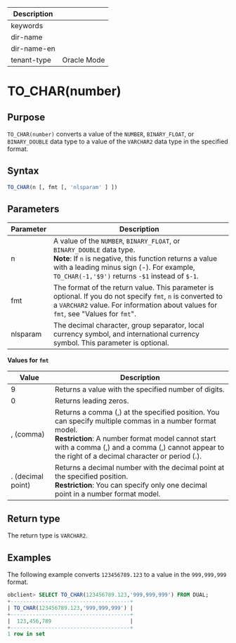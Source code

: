 | Description   |                 |
|---------------|-----------------|
| keywords      |                 |
| dir-name      |                 |
| dir-name-en   |                 |
| tenant-type   | Oracle Mode     |

# TO_CHAR(number)

## Purpose

`TO_CHAR(number)` converts a value of the `NUMBER`, `BINARY_FLOAT`, or `BINARY_DOUBLE` data type to a value of the `VARCHAR2` data type in the specified format.

## Syntax

```sql
TO_CHAR(n [, fmt [, 'nlsparam' ] ])
```

## Parameters

| Parameter | Description |
|----------|-----------------------------------------------------------------------------------------------------------------------------------------------------------------|
| n | A value of the `NUMBER`, `BINARY_FLOAT`, or `BINARY_DOUBLE` data type.  <br>**Note**: If `n` is negative, this function returns a value with a leading minus sign (-). For example, `TO_CHAR(-1,'$9')` returns `-$1` instead of `$-1`.  |
| fmt | The format of the return value. This parameter is optional. If you do not specify `fmt`, `n` is converted to a `VARCHAR2` value. For information about values for `fmt`, see "Values for `fmt`".  |
| nlsparam | The decimal character, group separator, local currency symbol, and international currency symbol. This parameter is optional.  |

**Values for `fmt`**

| Value | Description |
|----------|------------------------------------------------------------------------------------------|
| 9 | Returns a value with the specified number of digits.  |
| 0 | Returns leading zeros.  |
| , (comma) | Returns a comma (,) at the specified position. You can specify multiple commas in a number format model.  <br>**Restriction**: A number format model cannot start with a comma (,) and a comma (,) cannot appear to the right of a decimal character or period (.).  |
| . (decimal point) | Returns a decimal number with the decimal point at the specified position.  <br>**Restriction**: You can specify only one decimal point in a number format model.  |

## Return type

The return type is `VARCHAR2`.

## Examples

The following example converts `123456789.123` to a value in the `999,999,999` format.

```sql
obclient> SELECT TO_CHAR(123456789.123,'999,999,999') FROM DUAL;
+--------------------------------------+
| TO_CHAR(123456789.123,'999,999,999') |
+--------------------------------------+
|  123,456,789                         |
+--------------------------------------+
1 row in set
```
